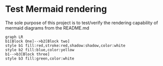 # Test Mermaid rendering
The sole purpose of this project is to test/verify the rendering capability of mermaid diagrams from the README.md

```mermaid
graph LR
b1[Block One]-->b2[Block two]
style b1 fill:red,stroke:red,shadow:shadow,color:white
style b2 fill:blue,color:yellow
b1-->b3[Block three]
style b3 fill:green,color:white
```
